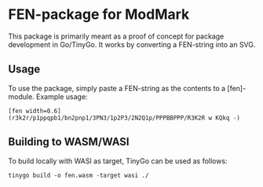 # FEN-package for ModMark
This package is primarily meant as a proof of concept for package development in Go/TinyGo. It works by converting a FEN-string into an SVG.

## Usage
To use the package, simply paste a FEN-string as the contents to a [fen]-module. Example usage:
```
[fen width=0.6](r3k2r/p1ppqpb1/bn2pnp1/3PN3/1p2P3/2N2Q1p/PPPBBPPP/R3K2R w KQkq -)
```

## Building to WASM/WASI
To build locally with WASI as target, TinyGo can be used as follows: 
```
tinygo build -o fen.wasm -target wasi ./
```